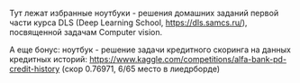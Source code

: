 Тут лежат избранные ноутбуки - решения домашних заданий первой части курса DLS (Deep Learning School, https://dls.samcs.ru/), посвященной задачам Computer vision.

А еще бонус: ноутбук - решение задачи кредитного скоринга на данных кредитных историй: https://www.kaggle.com/competitions/alfa-bank-pd-credit-history (скор 0.76971, 6/65 место в лиедрборде)
